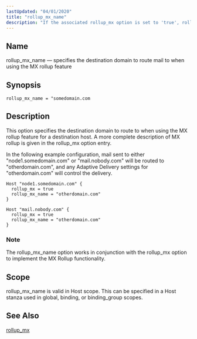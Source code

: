 ```yaml
---
lastUpdated: "04/01/2020"
title: "rollup_mx_name"
description: "If the associated rollup_mx option is set to 'true', rollup_mx_name specifies the MX host domain to route the traffic to. Valid in host, binding, and binding_group scopes. Usable in Host stanzas, which can be included in global, binding or binding_group scopes."
---
```


<a name="conf.ref.rollup_mx_name"></a>
## Name

rollup_mx_name — specifies the destination domain to route mail to when using the MX rollup feature

## Synopsis

`rollup_mx_name = "somedomain.com`

## Description
This option specifies the destination domain to route to when using the MX rollup feature for a destination host.  A more complete description of MX rollup is given in the rollup_mx option entry.

In the following example configuration, mail sent to either "node1.somedomain.com" or "mail.nobody.com" will be routed to "otherdomain.com", and any Adaptive Delivery settings for "otherdomain.com" will control the delivery.

```
Host "node1.somedomain.com" {
  rollup_mx = true
  rollup_mx_name = "otherdomain.com"
}

Host "mail.nobody.com" {
  rollup_mx = true
  rollup_mx_name = "otherdomain.com"
}
```

### Note

The rollup_mx_name option works in conjunction with the rollup_mx option to implement the MX Rollup functionality.

## Scope

rollup_mx_name is valid in Host scope.  This can be specified in a Host stanza used in global, binding, or binding_group scopes.

## See Also

[rollup_mx](/momentum/4/ref-rollup-mx)
